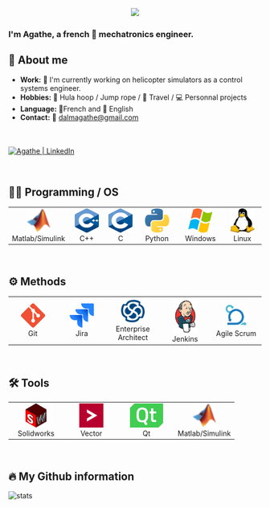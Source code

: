 <p align="center">
  <a href="https://github.com/DenverCoder1/readme-typing-svg">
    <img src="https://readme-typing-svg.demolab.com?font=Fira+Code&size=24&duration=2000&pause=1000&color=F76000&center=true&vCenter=true&width=435&lines=Hello+everyone!;Welcome+to+my+Github+%3AP" /></a>
</p>

<h3 align="left">I'm Agathe, a french 🐸 mechatronics engineer. </h3>
<h2 align="left" id="about-me">👩 About me</h2>

- **Work:** 	🚚 I'm currently working on helicopter simulators as a control systems engineer.
- **Hobbies:** 💃 Hula hoop / Jump rope / 🛫 Travel / 💻 Personnal projects
- **Language:** 🥖French and 👑 English
- **Contact:** 📧 dalmagathe@gmail.com

<br />

[<img align="middle" alt="Agathe | LinkedIn" width="120px" src="https://img.shields.io/badge/LinkedIn-0077B5?style=for-the-badge&logo=linkedin&logoColor=white" />][linkedin]

<br />

<h2 align="left" id="tech">👨‍💻 Programming / OS</h2>

<table>
  <tr>
  <td align="center" width="96">
      <a href="#tech">
        <img src="./img/Matlab.png" width="48" height="48" alt="Matlab/Simulink" />
      </a>
      <br>Matlab/Simulink
    </td>
    <td align="center" width="96">
      <a href="#tech">
        <img src="./img/Cpp.png" width="48" height="48" alt="Cpp" />
      </a>
      <br>C++
    </td>
    <td align="center" width="96">
      <a href="#tech">
        <img src="./img/C.png" width="48" height="48" alt="C" />
      </a>
      <br>C
    </td>
    <td align="center"  width="96">
      <a href="#tech">
        <img src="./img/Python.png" width="48" height="48" alt="Python" />
      </a>
      <br>Python
    </td>
    <td align="center"  width="96">
      <a href="#tech">
        <img src="./img/Windows.png" width="48" height="48" alt="Windows" />
      </a>
      <br>Windows
    </td>
    <td align="center"  width="96">
      <a href="#tech">
        <img src="./img/Linux.png" width="48" height="48" alt="Linux" />
      </a>
      <br>Linux
    </td>
  </tr>
</table>

<br />

<h2 align="left" id="tech">⚙️ Methods</h2>

<table>
  <tr>
    <td align="center" width="96">
      <a href="#tech">
        <img src="./img/Git.png" width="48" height="48" alt="Git" />
      </a>
      <br>Git
    </td>
    <td align="center" width="96">
      <a href="#tech">
        <img src="./img/Jira.png" width="48" height="48" alt="Jira" />
      </a>
      <br>Jira
    </td>
    <td align="center"  width="96">
      <a href="#tech">
        <img src="./img/EnterpriseArchitect.png" width="48" height="48" alt="EA" />
      </a>
      <br>Enterprise Architect
    </td>
    <td align="center"  width="96">
      <a href="#tech">
        <img src="./img/Jenkins.png" width="48" height="70" alt="Jenkins" />
      </a>
      <br>Jenkins
    </td>
    <td align="center"  width="96">
      <a href="#tech">
        <img src="./img/Scrum.png" width="48" height="48" alt="Scrum" />
      </a>
      <br>Agile Scrum
    </td>
  </tr>
</table>


<br />

<h2 align="left" id="tech">🛠️ Tools</h2>

<table>
  <tr>
    <td align="center" width="96">
      <a href="#tech">
        <img src="./img/Solidworks.png" height="48" alt="Solidworks" />
      </a>
      <br>Solidworks
    </td>
    <td align="center" width="96">
      <a href="#tech">
        <img src="./img/Vector.png" width="48" height="48" alt="Vector" />
      </a>
      <br>Vector
    </td>
    <td align="center"  width="96">
      <a href="#tech">
        <img src="./img/Qt.png" height="48" alt="Qt" />
      </a>
      <br>Qt
    </td>
        <td align="center" width="96">
      <a href="#tech">
        <img src="./img/Matlab.png" width="48" height="48" alt="Matlab/Simulink" />
      </a>
      <br>Matlab/Simulink
    </td>
  </tr>
</table>

<br />

<h2 align="left" id="stats">🔥 My Github information</h2>

<a href="#stats">
  <img src="https://github-readme-stats.vercel.app/api/top-langs/?username=dalmagathe&hide=TeX&layout=compact&theme=transparent" alt="stats" align="left" />
</a>

<!-- links -->
[linkedin]: https://www.linkedin.com/in/agathe-dalmazir
